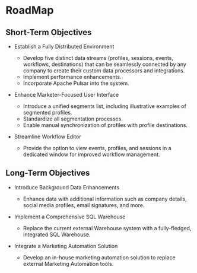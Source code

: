 # RoadMap

## Short-Term Objectives

* Establish a Fully Distributed Environment
  - Develop five distinct data streams (profiles, sessions, events, workflows, destinations) that can be seamlessly connected by any company to create their custom data processors and integrations.
  - Implement performance enhancements.
  - Incorporate Apache Pulsar into the system.

* Enhance Marketer-Focused User Interface
  - Introduce a unified segments list, including illustrative examples of segmented profiles.
  - Standardize all segmentation processes.
  - Enable manual synchronization of profiles with profile destinations.

* Streamline Workflow Editor
  - Provide the option to view events, profiles, and sessions in a dedicated window for improved workflow management.

## Long-Term Objectives

* Introduce Background Data Enhancements
  - Enhance data with additional information such as company details, social media profiles, email signatures, and more.

* Implement a Comprehensive SQL Warehouse
  - Replace the current external Warehouse system with a fully-fledged, integrated SQL Warehouse.

* Integrate a Marketing Automation Solution
  - Develop an in-house marketing automation solution to replace external Marketing Automation tools.
